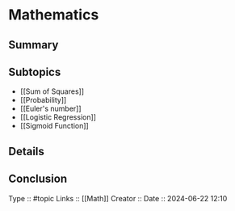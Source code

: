 # Mathematics

## Summary

## Subtopics
- [[Sum of Squares]]
- [[Probability]]
- [[Euler's number]]
- [[Logistic Regression]]
- [[Sigmoid Function]]
## Details

## Conclusion


Type :: #topic
Links :: [[Math]] 
Creator ::
Date ::  2024-06-22 12:10